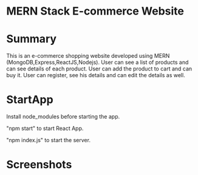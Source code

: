 # MERN Stack E-commerce Website

# Summary

This is an e-commerce shopping website developed using MERN (MongoDB,Express,ReactJS,Nodejs).
User can see a list of products and can see details of each product.
User can add the product to cart and can buy it.
User can register, see his details and can edit the details as well.

# StartApp

Install node_modules before starting the app.

"npm start" to start React App.

"npm index.js" to start the server.

# Screenshots
 

